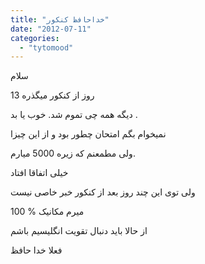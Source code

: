 ```yaml
---
title: "خداحافظ کنکور"
date: "2012-07-11"
categories: 
  - "tytomood"
---
```


سلام

13 روز از کنکور میگذره

دیگه همه چی تموم شد. خوب یا بد .

نمیخوام بگم امتحان چطور بود و از این چیزا

ولی مطمعنم که زیره 5000 میارم.

خیلی اتفاقا افتاد

ولی توی این چند روز بعد از کنکور خبر خاصی نیست

100 % میرم مکانیک

از حالا باید دنبال تقویت انگلیسیم باشم

فعلا خدا حافظ
